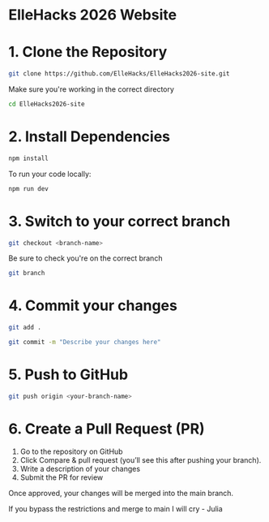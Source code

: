 # ElleHacks 2026 Website 

# 1. Clone the Repository
```bash
git clone https://github.com/ElleHacks/ElleHacks2026-site.git
```
Make sure you're working in the correct directory
```bash
cd ElleHacks2026-site
```
# 2. Install Dependencies
```bash
npm install
```
To run your code locally:
```bash
npm run dev
```

# 3. Switch to your correct branch
```bash
git checkout <branch-name>
```
Be sure to check you're on the correct branch
```bash
git branch
```
# 4. Commit your changes
```bash
git add .
```
```bash
git commit -m "Describe your changes here"
```
# 5. Push to GitHub
```bash
git push origin <your-branch-name>
```
# 6. Create a Pull Request (PR)

1. Go to the repository on GitHub  
2. Click Compare & pull request (you’ll see this after pushing your branch).  
3. Write a description of your changes 
4. Submit the PR for review

Once approved, your changes will be merged into the main branch. 

If you bypass the restrictions and merge to main I will cry - Julia
